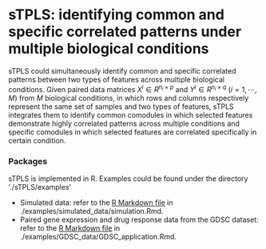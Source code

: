 # sTPLS: identifying common and specific correlated patterns under multiple biological conditions

sTPLS could simultaneously identify common and specific correlated patterns between two types of features across multiple biological conditions. Given  paired data matrices $X^i \in R^{n_i\times p}$ and $Y^i \in R^{n_i\times q}\ (i=1,\cdots, M)$ from $M$ biological conditions, in which rows and columns respectively represent the same set of samples and two types of features, sTPLS integrates them to identify common comodules in which selected features demonstrate highly correlated patterns across multiple conditions and specific comodules in which selected features are correlated specifically in certain condition. 

### Packages

sTPLS is implemented in R. Examples could be found under the directory './sTPLS/examples' 

- Simulated data: refer to the [R Markdown file](https://htmlpreview.github.io/?https://github.com/Jinyu2019/sTPLS/blob/main/examples/simulated_data/simulation.html) in ./examples/simulated_data/simulation.Rmd.
- Paired gene expression and drug response data from the GDSC dataset:  refer to the [R Markdown file](https://htmlpreview.github.io/?https://github.com/Jinyu2019/sTPLS/blob/main/examples/GDSC_data/GDSC_application.html) in ./examples/GDSC_data/GDSC_application.Rmd.
